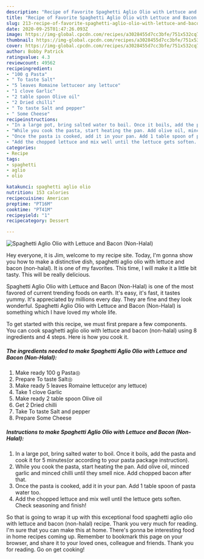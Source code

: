 ```yaml
---
description: "Recipe of Favorite Spaghetti Aglio Olio with Lettuce and Bacon (Non-Halal)"
title: "Recipe of Favorite Spaghetti Aglio Olio with Lettuce and Bacon (Non-Halal)"
slug: 213-recipe-of-favorite-spaghetti-aglio-olio-with-lettuce-and-bacon-non-halal
date: 2020-09-25T01:47:26.093Z
image: https://img-global.cpcdn.com/recipes/a3028455d7cc3bfe/751x532cq70/spaghetti-aglio-olio-with-lettuce-and-bacon-non-halal-recipe-main-photo.jpg
thumbnail: https://img-global.cpcdn.com/recipes/a3028455d7cc3bfe/751x532cq70/spaghetti-aglio-olio-with-lettuce-and-bacon-non-halal-recipe-main-photo.jpg
cover: https://img-global.cpcdn.com/recipes/a3028455d7cc3bfe/751x532cq70/spaghetti-aglio-olio-with-lettuce-and-bacon-non-halal-recipe-main-photo.jpg
author: Bobby Patrick
ratingvalue: 4.3
reviewcount: 49562
recipeingredient:
- "100 g Pasta"
- " To taste Salt"
- "5 leaves Romaine lettuceor any lettuce"
- "1 clove Garlic"
- "2 table spoon Olive oil"
- "2 Dried chilli"
- " To taste Salt and pepper"
- " Some Cheese"
recipeinstructions:
- "In a large pot, bring salted water to boil. Once it boils, add the pasta and cook it for 5 minutes(or according to your pasta package instruction)."
- "While you cook the pasta, start heating the pan. Add olive oil, minced garlic and minced chilli until they smell nice. Add chopped bacon after that."
- "Once the pasta is cooked, add it in your pan. Add 1 table spoon of pasta water too."
- "Add the chopped lettuce and mix well until the lettuce gets soften. Check seasoning and finish!"
categories:
- Recipe
tags:
- spaghetti
- aglio
- olio

katakunci: spaghetti aglio olio 
nutrition: 153 calories
recipecuisine: American
preptime: "PT16M"
cooktime: "PT41M"
recipeyield: "1"
recipecategory: Dessert

---
```



![Spaghetti Aglio Olio with Lettuce and Bacon (Non-Halal)](https://img-global.cpcdn.com/recipes/a3028455d7cc3bfe/751x532cq70/spaghetti-aglio-olio-with-lettuce-and-bacon-non-halal-recipe-main-photo.jpg)

Hey everyone, it is Jim, welcome to my recipe site. Today, I'm gonna show you how to make a distinctive dish, spaghetti aglio olio with lettuce and bacon (non-halal). It is one of my favorites. This time, I will make it a little bit tasty. This will be really delicious.

Spaghetti Aglio Olio with Lettuce and Bacon (Non-Halal) is one of the most favored of current trending foods on earth. It's easy, it's fast, it tastes yummy. It's appreciated by millions every day. They are fine and they look wonderful. Spaghetti Aglio Olio with Lettuce and Bacon (Non-Halal) is something which I have loved my whole life.




To get started with this recipe, we must first prepare a few components. You can cook spaghetti aglio olio with lettuce and bacon (non-halal) using 8 ingredients and 4 steps. Here is how you cook it.

<!--inarticleads1-->

##### The ingredients needed to make Spaghetti Aglio Olio with Lettuce and Bacon (Non-Halal):

1. Make ready 100 g Pasta◎
1. Prepare  To taste Salt◎
1. Make ready 5 leaves Romaine lettuce(or any lettuce)
1. Take 1 clove Garlic
1. Make ready 2 table spoon Olive oil
1. Get 2 Dried chilli
1. Take  To taste Salt and pepper
1. Prepare  Some Cheese




<!--inarticleads2-->

##### Instructions to make Spaghetti Aglio Olio with Lettuce and Bacon (Non-Halal):

1. In a large pot, bring salted water to boil. Once it boils, add the pasta and cook it for 5 minutes(or according to your pasta package instruction).
1. While you cook the pasta, start heating the pan. Add olive oil, minced garlic and minced chilli until they smell nice. Add chopped bacon after that.
1. Once the pasta is cooked, add it in your pan. Add 1 table spoon of pasta water too.
1. Add the chopped lettuce and mix well until the lettuce gets soften. Check seasoning and finish!




So that is going to wrap it up with this exceptional food spaghetti aglio olio with lettuce and bacon (non-halal) recipe. Thank you very much for reading. I'm sure that you can make this at home. There's gonna be interesting food in home recipes coming up. Remember to bookmark this page on your browser, and share it to your loved ones, colleague and friends. Thank you for reading. Go on get cooking!
